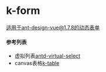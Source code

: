 # k-form

适用于ant-design-vue@1.7.8的动态表单

#### 参考列表
 * 虚拟列表[antd-virtual-select](https://github.com/iblq/antd-virtual-select)
 * canvas表格[k-table](https://github.com/gushichang/k-table)